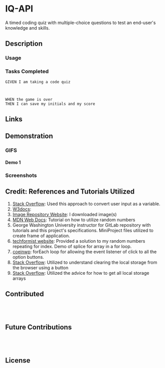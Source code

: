 # IQ-API
A timed coding quiz with multiple-choice questions to test an end-user's knowledge and skills.

## Description

### Usage

### Tasks Completed
```
GIVEN I am taking a code quiz



WHEN the game is over
THEN I can save my initials and my score
```

## Links

## Demonstration 
### GIFS 

#### Demo 1

### Screenshots

## Credit: References and Tutorials Utilized
1. [Stack Overflow](https://stackoverflow.com/questions/70338345/when-a-user-clicks-a-button-how-do-you-store-a-variable-that-can-be-used-later): Used this approach to convert user input as a variable.
2. [W3docs](): 
3. [Image Repository Website](https://pixabay.com/): I downloaded image(s)
4. [MDN Web Docs](https://developer.mozilla.org/en-US/docs/Web/JavaScript/Reference/Global_Objects/Math/random): Tutorial on how to utilize random numbers
5. George Washington University instructor for GitLab repository with tutorials and this project's specifications. MiniProject files utilized to create frame of application.
6. [techformist website](https://techformist.com/delete-array-elements-iteration-javascript/): Provided a solution to my random numbers repeating for index. Demo of splice for array in a for loop.
7. [coeinwp](https://www.codeinwp.com/snippets/add-event-listener-to-multiple-elements-with-javascript/): forEach loop for allowing the event listener of click to all the option buttons.
8. [Stack Overflow](https://stackoverflow.com/questions/17745292/how-to-retrieve-all-localstorage-items-without-knowing-the-keys-in-advance): Utilized to understand clearing the local storage from the browser using a button
9. [Stack Overflow](https://stackoverflow.com/questions/17745292/how-to-retrieve-all-localstorage-items-without-knowing-the-keys-in-advance): Utilized the advice for how to get all local storage arrays



## Contributed

<br></br>

## Future Contributions

<br></br>

## License




